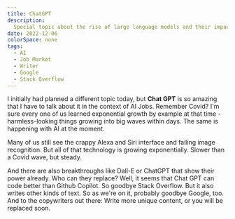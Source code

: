 ```yaml
---
title: ChatGPT
description:
  Special topic about the rise of large language models and their impact
date: 2022-12-06
colorSpace: none
tags:
  - AI
  - Job Market
  - Writer
  - Google
  - Stack Overflow
---
```


I initially had planned a different topic today, but **Chat GPT** is so amazing
that I have to talk about it in the context of AI Jobs. Remember Covid? I'm sure
every one of us learned exponential growth by example at that time -
harmless-looking things growing into big waves within days. The same is
happening with AI at the moment.

Many of us still see the crappy Alexa and Siri interface and failing image
recognition. But all of that technology is growing exponentially. Slower than a
Covid wave, but steady.

And there are also breakthroughs like Dall-E or ChatGPT that show their power
already. Who can they replace? Well, it seems that Chat GPT can code better than
Github Copilot. So goodbye Stack Overflow. But it also writes other kinds of
text. So as we're on it, probably goodbye Google, too. And to the copywriters
out there: Write more unique content, or you will be replaced soon.
